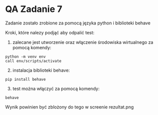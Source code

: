 # QA Zadanie 7

Zadanie zostało zrobione za pomocą języka python i biblioteki behave

Kroki, które nalezy podjąć aby odpalić test:

1. zalecane jest utworzenie oraz włączenie środowiska wirtualnego za pomocą komendy:
```
python -m venv env
call env/scripts/activate
```

2. instalacja biblioteki behave:
```
pip install behave
```

3. test można włączyć za pomocą komendy:
```
behave
```

Wynik powinien być zblożony do tego w screenie rezultat.png
